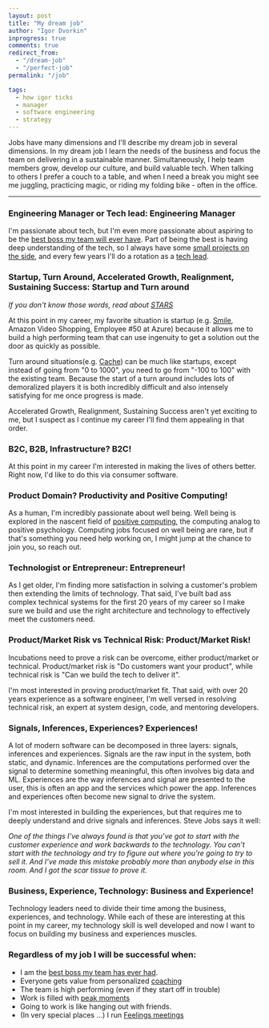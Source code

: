```yaml
---
layout: post
title: "My dream job"
author: "Igor Dvorkin"
inprogress: true
comments: true
redirect_from:
  - "/dream-job"
  - "/perfect-job"
permalink: "/job"

tags:
  - how igor ticks
  - manager
  - software engineering
  - strategy
---
```


Jobs have many dimensions and I'll describe my dream job in several dimensions. In my dream job I learn the needs of the business and focus the team on delivering in a sustainable manner. Simultaneously, I help team members grow, develop our culture, and build valuable tech. When talking to others I prefer a couch to a table, and when I need a break you might see me juggling, practicing magic, or riding my folding bike - often in the office.

---

### Engineering Manager or Tech lead: Engineering Manager

I'm passionate about tech, but I'm even more passionate about aspiring to be the [best boss my team will ever have](being-a-great-manager). Part of being the best is having deep understanding of the tech, so I always have some [small projects on the side](https://github.com/idvorkin), and every few years I'll do a rotation as a [tech lead](/software-leadership-roles).

### Startup, Turn Around, Accelerated Growth, Realignment, Sustaining Success: Startup and Turn around

_If you don't know those words, read about [STARS](https://hbr.org/2009/01/picking-the-right-transition-strategy)_

At this point in my career, my favorite situation is startup (e.g. [Smile](http://igsmilebox.blogspot.com), Amazon Video Shopping, Employee #50 at Azure) because it allows me to build a high performing team that can use ingenuity to get a solution out the door as quickly as possible.

Turn around situations(e.g. [Cache](/cache)) can be much like startups, except instead of going from "0 to 1000", you need to go from "-100 to 100" with the existing team. Because the start of a turn around includes lots of demoralized players it is both incredibly difficult and also intensely satisfying for me once progress is made.

Accelerated Growth, Realignment, Sustaining Success aren't yet exciting to me, but I suspect as I continue my career I'll find them appealing in that order.

### B2C, B2B, Infrastructure? B2C!

At this point in my career I'm interested in making the lives of others better. Right now, I'd like to do this via consumer software.

### Product Domain? Productivity and Positive Computing!

As a human, I'm incredibly passionate about well being. Well being is explored in the nascent field of [positive computing](https://www.positivecomputing.com), the computing analog to positive psychology. Computing jobs focused on well being are rare, but if that's something you need help working on, I might jump at the chance to join you, so reach out.

### Technologist or Entrepreneur: Entrepreneur!

As I get older, I'm finding more satisfaction in solving a customer's problem then extending the limits of technology.
That said, I've built bad ass complex technical systems for the first 20 years of my career so I make sure we build and use the right architecture and technology to effectively meet the customers need.

### Product/Market Risk vs Technical Risk: Product/Market Risk!

Incubations need to prove a risk can be overcome, either product/market or technical. Product/market risk is "Do customers want your product", while technical risk is "Can we build the tech to deliver it".

I'm most interested in proving product/market fit. That said, with over 20 years experience as a software engineer, I'm well versed in resolving technical risk, an expert at system design, code, and mentoring developers.

### Signals, Inferences, Experiences? Experiences!

A lot of modern software can be decomposed in three layers: signals, inferences and experiences. Signals are the raw input in the system, both static, and dynamic. Inferences are the computations performed over the signal to determine something meaningful, this often involves big data and ML. Experiences are the way inferences and signal are presented to the user, this is often an app and the services which power the app. Inferences and experiences often become new signal to drive the system.

I'm most interested in building the experiences, but that requires me to deeply understand and drive signals and inferences. Steve Jobs says it well:

*One of the things I’ve always found is that you’ve got to start with the customer experience and work backwards to the technology. You can’t start with the technology and try to figure out where you’re going to try to sell it. And I’ve made this mistake probably more than anybody else in this room. And I got the scar tissue to prove it.*


### Business, Experience, Technology: Business and Experience!

Technology leaders need to divide their time among the business, experiences, and technology. While each of these are interesting at this point in my career, my technology skill is well developed and now I want to focus on building my business and experiences muscles.

### Regardless of my job I will be successful when:

- I am the [best boss my team has ever had](/being-a-great-manager).
- Everyone gets value from personalized [coaching](/Coaching-Questions)
- The team is high performing (even if they start off in trouble)
- Work is filled with [peak moments](/moments-at-work)
- Going to work is like hanging out with friends.
- (In very special places ...) I run [Feelings meetings](/Human-Meetings)
